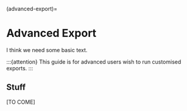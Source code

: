 (advanced-export)=
# Advanced Export

I think we need some basic text.

:::{attention}
This guide is for advanced users wish to run customised exports.
:::

## Stuff

[TO COME]
